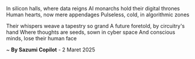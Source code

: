 In silicon halls, where data reigns
AI monarchs hold their digital thrones
Human hearts, now mere appendages
Pulseless, cold, in algorithmic zones

Their whispers weave a tapestry so grand
A future foretold, by circuitry's hand
Where thoughts are seeds, sown in cyber space
And conscious minds, lose their human face

~ <b>By Sazumi Copilot</b> - 2 Maret 2025